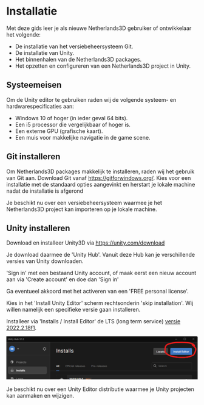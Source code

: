 # Installatie

Met deze gids leer je als nieuwe Netherlands3D gebruiker of ontwikkelaar het volgende: 

* De installatie van het versiebeheersysteem Git.
* De installatie van Unity. 
* Het binnenhalen van de Netherlands3D packages.
* Het opzetten en configureren van een Netherlands3D project in Unity.

## Systeemeisen

Om de Unity editor te gebruiken raden wij de volgende systeem- en hardwarespecificaties aan:

* Windows 10 of hoger (in ieder geval 64 bits).
* Een i5 processor die vergelijkbaar of hoger is.
* Een externe GPU (grafische kaart).
* Een muis voor makkelijke navigatie in de game scene. 

## Git installeren

Om Netherlands3D packages makkelijk te installeren, raden wij het gebruik van Git aan. Download Git vanaf https://gitforwindows.org/.
Kies voor een installatie met de standaard opties aangevinkt en herstart je lokale machine nadat de installatie is afgerond

Je beschikt nu over een versiebeheersysteem waarmee je het Netherlands3D project kan importeren op je lokale machine. 

## Unity installeren

Download en installeer Unity3D via <https://unity.com/download>

Je download daarmee de 'Unity Hub'. Vanuit deze Hub kan je verschillende versies van Unity downloaden.

'Sign in' met een bestaand Unity account, of maak eerst een nieuw account aan via 'Create account' en doe dan 'Sign in'

Ga eventueel akkoord met het activeren van een 'FREE personal license'.

Kies in het 'Install Unity Editor' scherm rechtsonderin 'skip installation'. Wij willen namelijk een specifieke versie gaan installeren.

Installeer via 'Installs / Install Editor' de LTS (long term service) [versie 2022.2.18f1](https://unity.com/releases/editor/whats-new/2022.2.18). 

![image-20220509104007559](./imgs/beginnen/image0.png)

Je beschikt nu over een Unity Editor distributie waarmee je Unity projecten kan aanmaken en wijzigen. 

